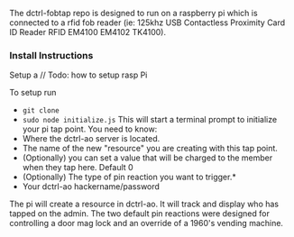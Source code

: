 The dctrl-fobtap repo is designed to run on a raspberry pi which is connected to a rfid fob reader
(ie: 125khz USB Contactless Proximity Card ID Reader RFID EM4100 EM4102 TK4100).

### Install Instructions
Setup a 
// Todo: how to setup rasp Pi

To setup run 
- `git clone ` 
- `sudo node initialize.js`
This will start a terminal prompt to initialize your pi tap point. You need to know: 
- Where the dctrl-ao server is located.
- The name of the new "resource" you are creating with this tap point.
- (Optionally) you can set a value that will be charged to the member when they tap here. Default 0
- (Optionally) The type of pin reaction you want to trigger.*
- Your dctrl-ao hackername/password

The pi will create a resource in dctrl-ao. It will track and display who has tapped on the admin. The two default pin reactions were designed for controlling a door mag lock and an override of a 1960's vending machine. 
